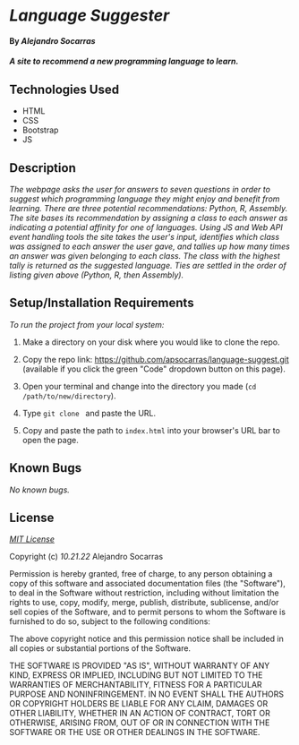 # _Language Suggester_

#### By _**Alejandro Socarras**_

#### _A site to recommend a new programming language to learn._

## Technologies Used

* HTML 
* CSS 
* Bootstrap
* JS 

## Description

_The webpage asks the user for answers to seven questions in order to suggest which programming language they might enjoy and benefit from learning. There are three potential recommendations: Python, R, Assembly. The site bases its recommendation by assigning a class to each answer as indicating a potential affinity for one of languages. Using JS and Web API event handling tools the site takes the user's input, identifies which class was assigned to each answer the user gave, and tallies up how many times an answer was given belonging to each class. The class with the highest tally is returned as the suggested language. Ties are settled in the order of listing given above (Python, R, then Assembly)._

## Setup/Installation Requirements

_To run the project from your local system:_

1. Make a directory on your disk where you would like to clone the repo.

2. Copy the repo link: https://github.com/apsocarras/language-suggest.git (available if you click the green "Code" dropdown button on this page).

3. Open your terminal and change into the directory you made (`cd /path/to/new/directory`).

4. Type `git clone ` and paste the URL.

5. Copy and paste the path to `index.html` into your browser's URL bar to open the page.

## Known Bugs

_No known bugs._

## License

_[MIT License](https://opensource.org/licenses/MIT)_

Copyright (c) _10.21.22_ Alejandro Socarras

Permission is hereby granted, free of charge, to any person obtaining a copy of this software and associated documentation files (the "Software"), to deal in the Software without restriction, including without limitation the rights to use, copy, modify, merge, publish, distribute, sublicense, and/or sell copies of the Software, and to permit persons to whom the Software is furnished to do so, subject to the following conditions:

The above copyright notice and this permission notice shall be included in all copies or substantial portions of the Software.

THE SOFTWARE IS PROVIDED "AS IS", WITHOUT WARRANTY OF ANY KIND, EXPRESS OR IMPLIED, INCLUDING BUT NOT LIMITED TO THE WARRANTIES OF MERCHANTABILITY, FITNESS FOR A PARTICULAR PURPOSE AND NONINFRINGEMENT. IN NO EVENT SHALL THE AUTHORS OR COPYRIGHT HOLDERS BE LIABLE FOR ANY CLAIM, DAMAGES OR OTHER LIABILITY, WHETHER IN AN ACTION OF CONTRACT, TORT OR OTHERWISE, ARISING FROM, OUT OF OR IN CONNECTION WITH THE SOFTWARE OR THE USE OR OTHER DEALINGS IN THE SOFTWARE.
